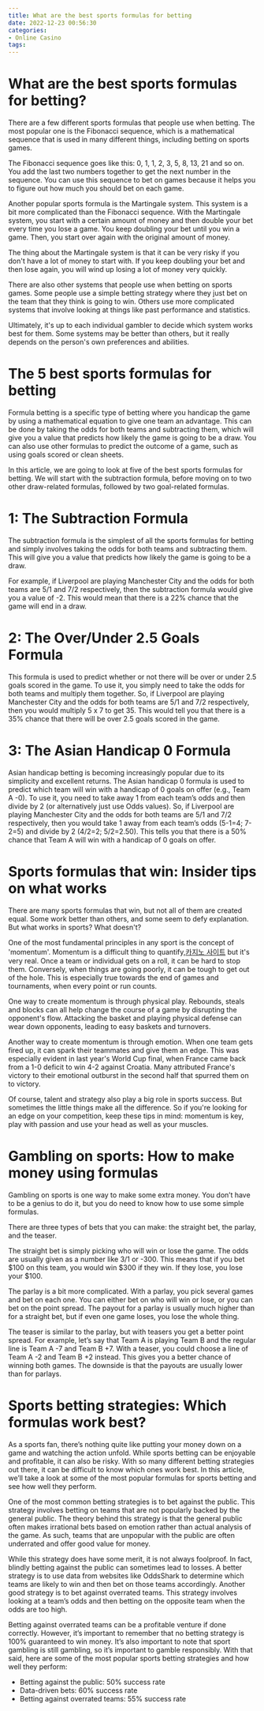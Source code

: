```yaml
---
title: What are the best sports formulas for betting
date: 2022-12-23 00:56:30
categories:
- Online Casino
tags:
---
```



#  What are the best sports formulas for betting?

There are a few different sports formulas that people use when betting. The most popular one is the Fibonacci sequence, which is a mathematical sequence that is used in many different things, including betting on sports games.

The Fibonacci sequence goes like this: 0, 1, 1, 2, 3, 5, 8, 13, 21 and so on. You add the last two numbers together to get the next number in the sequence. You can use this sequence to bet on games because it helps you to figure out how much you should bet on each game.

Another popular sports formula is the Martingale system. This system is a bit more complicated than the Fibonacci sequence. With the Martingale system, you start with a certain amount of money and then double your bet every time you lose a game. You keep doubling your bet until you win a game. Then, you start over again with the original amount of money.

The thing about the Martingale system is that it can be very risky if you don't have a lot of money to start with. If you keep doubling your bet and then lose again, you will wind up losing a lot of money very quickly.

There are also other systems that people use when betting on sports games. Some people use a simple betting strategy where they just bet on the team that they think is going to win. Others use more complicated systems that involve looking at things like past performance and statistics.

Ultimately, it's up to each individual gambler to decide which system works best for them. Some systems may be better than others, but it really depends on the person's own preferences and abilities.

#  The 5 best sports formulas for betting 

Formula betting is a specific type of betting where you handicap the game by using a mathematical equation to give one team an advantage. This can be done by taking the odds for both teams and subtracting them, which will give you a value that predicts how likely the game is going to be a draw. You can also use other formulas to predict the outcome of a game, such as using goals scored or clean sheets.

In this article, we are going to look at five of the best sports formulas for betting. We will start with the subtraction formula, before moving on to two other draw-related formulas, followed by two goal-related formulas.

# 1: The Subtraction Formula 

The subtraction formula is the simplest of all the sports formulas for betting and simply involves taking the odds for both teams and subtracting them. This will give you a value that predicts how likely the game is going to be a draw.

For example, if Liverpool are playing Manchester City and the odds for both teams are 5/1 and 7/2 respectively, then the subtraction formula would give you a value of -2. This would mean that there is a 22% chance that the game will end in a draw.

# 2: The Over/Under 2.5 Goals Formula 

This formula is used to predict whether or not there will be over or under 2.5 goals scored in the game. To use it, you simply need to take the odds for both teams and multiply them together. So, if Liverpool are playing Manchester City and the odds for both teams are 5/1 and 7/2 respectively, then you would multiply 5 x 7 to get 35. This would tell you that there is a 35% chance that there will be over 2.5 goals scored in the game.

# 3: The Asian Handicap 0 Formula 

Asian handicap betting is becoming increasingly popular due to its simplicity and excellent returns. The Asian handicap 0 formula is used to predict which team will win with a handicap of 0 goals on offer (e.g., Team A -0). To use it, you need to take away 1 from each team’s odds and then divide by 2 (or alternatively just use Odds values). So, if Liverpool are playing Manchester City and the odds for both teams are 5/1 and 7/2 respectively, then you would take 1 away from each team’s odds (5-1=4; 7-2=5) and divide by 2 (4/2=2; 5/2=2.50). This tells you that there is a 50% chance that Team A will win with a handicap of 0 goals on offer.

#  Sports formulas that win: Insider tips on what works 

There are many sports formulas that win, but not all of them are created equal. Some work better than others, and some seem to defy explanation. But what works in sports? What doesn't? 

One of the most fundamental principles in any sport is the concept of 'momentum'. Momentum is a difficult thing to quantify,[카지노 사이트](https://choegocasino.com/) but it's very real. Once a team or individual gets on a roll, it can be hard to stop them. Conversely, when things are going poorly, it can be tough to get out of the hole. This is especially true towards the end of games and tournaments, when every point or run counts. 

One way to create momentum is through physical play. Rebounds, steals and blocks can all help change the course of a game by disrupting the opponent's flow. Attacking the basket and playing physical defense can wear down opponents, leading to easy baskets and turnovers. 

Another way to create momentum is through emotion. When one team gets fired up, it can spark their teammates and give them an edge. This was especially evident in last year's World Cup final, when France came back from a 1-0 deficit to win 4-2 against Croatia. Many attributed France's victory to their emotional outburst in the second half that spurred them on to victory. 

Of course, talent and strategy also play a big role in sports success. But sometimes the little things make all the difference. So if you're looking for an edge on your competition, keep these tips in mind: momentum is key, play with passion and use your head as well as your muscles.

#  Gambling on sports: How to make money using formulas 

Gambling on sports is one way to make some extra money. You don’t have to be a genius to do it, but you do need to know how to use some simple formulas.

There are three types of bets that you can make: the straight bet, the parlay, and the teaser.

The straight bet is simply picking who will win or lose the game. The odds are usually given as a number like 3/1 or -300. This means that if you bet $100 on this team, you would win $300 if they win. If they lose, you lose your $100.

The parlay is a bit more complicated. With a parlay, you pick several games and bet on each one. You can either bet on who will win or lose, or you can bet on the point spread. The payout for a parlay is usually much higher than for a straight bet, but if even one game loses, you lose the whole thing.

The teaser is similar to the parlay, but with teasers you get a better point spread. For example, let’s say that Team A is playing Team B and the regular line is Team A -7 and Team B +7. With a teaser, you could choose a line of Team A -2 and Team B +2 instead. This gives you a better chance of winning both games. The downside is that the payouts are usually lower than for parlays.

#  Sports betting strategies: Which formulas work best?

As a sports fan, there’s nothing quite like putting your money down on a game and watching the action unfold. While sports betting can be enjoyable and profitable, it can also be risky. With so many different betting strategies out there, it can be difficult to know which ones work best. In this article, we’ll take a look at some of the most popular formulas for sports betting and see how well they perform.

One of the most common betting strategies is to bet against the public. This strategy involves betting on teams that are not popularly backed by the general public. The theory behind this strategy is that the general public often makes irrational bets based on emotion rather than actual analysis of the game. As such, teams that are unpopular with the public are often underrated and offer good value for money.

While this strategy does have some merit, it is not always foolproof. In fact, blindly betting against the public can sometimes lead to losses. A better strategy is to use data from websites like OddsShark to determine which teams are likely to win and then bet on those teams accordingly. Another good strategy is to bet against overrated teams. This strategy involves looking at a team’s odds and then betting on the opposite team when the odds are too high.

Betting against overrated teams can be a profitable venture if done correctly. However, it’s important to remember that no betting strategy is 100% guaranteed to win money. It’s also important to note that sport gambling is still gambling, so it’s important to gamble responsibly. With that said, here are some of the most popular sports betting strategies and how well they perform:

- Betting against the public: 50% success rate
- Data-driven bets: 60% success rate 
- Betting against overrated teams: 55% success rate